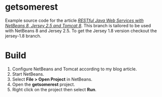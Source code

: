 # getsomerest

Example source code for the article [_RESTful Java Web Services with NetBeans 8, 
Jersey 2.5 and Tomcat 8_](http://vichargrave.com/restful-java-web-services-with-netbeans-8-jersey-2-5-and-tomcat-8/).  This branch is tailored to be used with NetBeans 8 and Jersey 2.5.  To get the Jersey 1.8 version checkout the jersey-1.8 branch.

# Build

1. Configure NetBeans and Tomcat according to my blog article.
2. Start NetBeans.
3. Select __File > Open Project__ in NetBeans.
4. Open the __getsomerest__ project.
4. Right click on the project then select __Run__.
